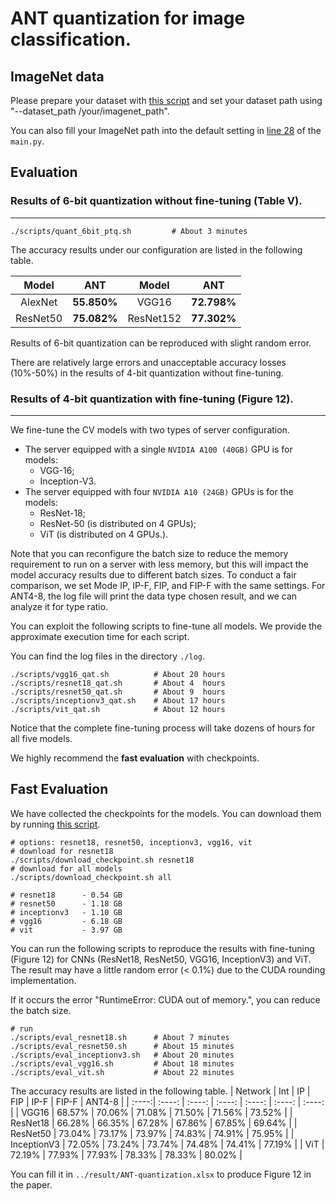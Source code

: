 # ANT quantization for image classification.
## ImageNet data

Please prepare your dataset with [this script](https://github.com/pytorch/examples/blob/main/imagenet/extract_ILSVRC.sh) and set your dataset path using "--dataset_path /your/imagenet_path".

You can also fill your ImageNet path into the default setting in [line 28](https://github.com/clevercool/ANT_Micro22/blob/main/ant_quantization/ImageNet/main.py#L28) of the `main.py`.

## Evaluation 

### Results of 6-bit quantization without fine-tuning (Table V).
---

```shell
./scripts/quant_6bit_ptq.sh         # About 3 minutes
```
The accuracy results under our configuration are listed in the following table. 

| Model | ANT  | Model | ANT | 
| :----:| :----: | :----: | :----: | 
| AlexNet | **55.850%** | VGG16 | **72.798%** | 
| ResNet50 | **75.082%** | ResNet152 | **77.302%** |

Results of 6-bit quantization can be reproduced with slight random error. 

There are relatively large errors and unacceptable accuracy losses (10%-50%) in the results of 4-bit quantization without fine-tuning.

### Results of 4-bit quantization with fine-tuning (Figure 12).
---
We fine-tune the CV models with two types of server configuration.
- The server equipped with a single `NVIDIA A100 (40GB)` GPU is for models:
    - VGG-16;
    - Inception-V3.
- The server equipped with four `NVIDIA A10 (24GB)` GPUs is for the models:
    - ResNet-18;
    - ResNet-50 (is distributed on 4 GPUs);
    - ViT (is distributed on 4 GPUs.).

Note that you can reconfigure the batch size to reduce the memory requirement to run on a server with less memory, but this will impact the model accuracy results due to different batch sizes.
To conduct a fair comparison, we set Mode IP, IP-F, FIP, and FIP-F with the same settings.
For ANT4-8, the log file will print the data type chosen result, and we can analyze it for type ratio.

You can exploit the following scripts to fine-tune all models. We provide the approximate execution time for each script.


You can find the log files in the directory `./log`.

```shell
./scripts/vgg16_qat.sh          # About 20 hours
./scripts/resnet18_qat.sh       # About 4  hours
./scripts/resnet50_qat.sh       # About 9  hours
./scripts/inceptionv3_qat.sh    # About 17 hours
./scripts/vit_qat.sh            # About 12 hours
```
Notice that the complete fine-tuning process will take dozens of hours for all five models. 

We highly recommend the **fast evaluation** with checkpoints.
## Fast Evaluation

We have collected the checkpoints for the models. You can download them by running [this script](./scripts/download_checkpoint.sh). 

```shell 
# options: resnet18, resnet50, inceptionv3, vgg16, vit
# download for resnet18
./scripts/download_checkpoint.sh resnet18
# download for all models
./scripts/download_checkpoint.sh all

# resnet18      - 0.54 GB
# resnet50      - 1.18 GB
# inceptionv3   - 1.10 GB
# vgg16         - 6.18 GB
# vit           - 3.97 GB
```
You can run the following scripts to reproduce the results with fine-tuning (Figure 12) for CNNs (ResNet18, ResNet50, VGG16, InceptionV3) and ViT. The result may have a little random error (< 0.1%) due to the CUDA rounding implementation.

If it occurs the error "RuntimeError: CUDA out of memory.", you can reduce the batch size.

```shell
# run
./scripts/eval_resnet18.sh      # About 7 minutes
./scripts/eval_resnet50.sh      # About 15 minutes
./scripts/eval_inceptionv3.sh   # About 20 minutes
./scripts/eval_vgg16.sh         # About 18 minutes
./scripts/eval_vit.sh           # About 22 minutes

```

The accuracy results are listed in the following table. 
| Network | Int  | IP | FIP | IP-F | FIP-F | ANT4-8 |
| :----:| :----: | :----: | :----: | :----: | :----: | :----: |
| VGG16 | 68.57% | 70.06% | 71.08% | 71.50% | 71.56% | 73.52% |
| ResNet18 | 66.28% | 66.35% | 67.28% | 67.86% | 67.85% | 69.64% |
| ResNet50 | 73.04% | 73.17% | 73.97% | 74.83% | 74.91% | 75.95% |
| InceptionV3 | 72.05% | 73.24% | 73.74% | 74.48% | 74.41% | 77.19% |
| ViT | 72.19% | 77.93% | 77.93% | 78.33% | 78.33% | 80.02% |

You can fill it in `../result/ANT-quantization.xlsx` to produce Figure 12 in the paper.